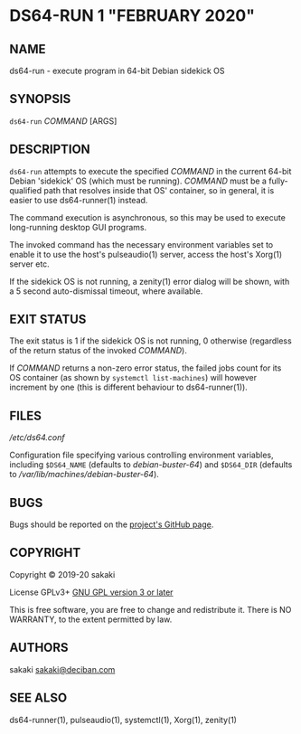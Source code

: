 [//]: # (Use md2man to generate the man page from this Markdown)
[//]: # (https://github.com/sunaku/md2man)

DS64-RUN 1 "FEBRUARY 2020"
==========================

NAME
----

ds64-run - execute program in 64-bit Debian sidekick OS

SYNOPSIS
--------

`ds64-run` *COMMAND* [ARGS]

DESCRIPTION
-----------

`ds64-run` attempts to execute the specified *COMMAND* in the current 64-bit
Debian 'sidekick' OS (which must be running). *COMMAND* must be a
fully-qualified path that resolves inside that OS' container, so in general,
it is easier to use ds64-runner(1) instead.

The command execution is asynchronous, so this may be used to execute
long-running desktop GUI programs.

The invoked command has the necessary environment variables set to enable it
to use the host's pulseaudio(1) server, access the host's Xorg(1) server
etc.

If the sidekick OS is not running, a zenity(1) error dialog will be
shown, with a 5 second auto-dismissal timeout, where available.

EXIT STATUS
-----------

The exit status is 1 if the sidekick OS is not running, 0 otherwise
(regardless of the return status of the invoked *COMMAND*).

If *COMMAND* returns a non-zero error status, the failed jobs count for its
OS container (as shown by `systemctl list-machines`) will however
increment by one (this is different behaviour to ds64-runner(1)).

FILES
-----

*/etc/ds64.conf*

Configuration file specifying various controlling environment
variables, including `$DS64_NAME` (defaults to *debian-buster-64*) and
`$DS64_DIR` (defaults to */var/lib/machines/debian-buster-64*).

BUGS
----

Bugs should be reported on the
[project's GitHub page](https://github.com/sakaki-/raspbian-nspawn-64/issues).

COPYRIGHT
---------

Copyright &copy; 2019-20 sakaki

License GPLv3+ [GNU GPL version 3 or later](http://gnu.org/licenses/gpl.html)

This is free software, you are free to change and redistribute it.
There is NO WARRANTY, to the extent permitted by law.


AUTHORS
-------

sakaki <sakaki@deciban.com>

SEE ALSO
--------

ds64-runner(1), pulseaudio(1), systemctl(1), Xorg(1), zenity(1)
